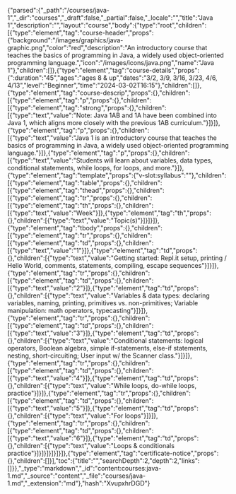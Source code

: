 {"parsed":{"_path":"/courses/java-1","_dir":"courses","_draft":false,"_partial":false,"_locale":"","title":"Java 1","description":"","layout":"course","body":{"type":"root","children":[{"type":"element","tag":"course-header","props":{"background":"/images/graphics/java-graphic.png","color":"red","description":"An introductory course that teaches the basics of programming in Java, a widely used object-oriented programming language.","icon":"/images/icons/java.png","name":"Java 1"},"children":[]},{"type":"element","tag":"course-details","props":{":duration":"45","ages":"ages 8 & up","dates":"3/2, 3/9, 3/16, 3/23, 4/6, 4/13","level":"Beginner","time":"2024-03-02T16:15"},"children":[]},{"type":"element","tag":"course-descrip","props":{},"children":[{"type":"element","tag":"p","props":{},"children":[{"type":"element","tag":"strong","props":{},"children":[{"type":"text","value":"Note: Java 1AB and 1A have been combined into Java 1, which aligns more closely with the previous 1AB curriculum."}]}]},{"type":"element","tag":"p","props":{},"children":[{"type":"text","value":"Java 1 is an introductory course that teaches the basics of programming in Java, a widely used object-oriented programming language."}]},{"type":"element","tag":"p","props":{},"children":[{"type":"text","value":"Students will learn about variables, data types, conditional statements, while loops, for loops, and more."}]},{"type":"element","tag":"template","props":{"v-slot:syllabus":""},"children":[{"type":"element","tag":"table","props":{},"children":[{"type":"element","tag":"thead","props":{},"children":[{"type":"element","tag":"tr","props":{},"children":[{"type":"element","tag":"th","props":{},"children":[{"type":"text","value":"Week"}]},{"type":"element","tag":"th","props":{},"children":[{"type":"text","value":"Topic(s)"}]}]}]},{"type":"element","tag":"tbody","props":{},"children":[{"type":"element","tag":"tr","props":{},"children":[{"type":"element","tag":"td","props":{},"children":[{"type":"text","value":"1"}]},{"type":"element","tag":"td","props":{},"children":[{"type":"text","value":"Getting started: Repl.it setup, printing / Hello World, comments, statements, compiling, escape sequences"}]}]},{"type":"element","tag":"tr","props":{},"children":[{"type":"element","tag":"td","props":{},"children":[{"type":"text","value":"2"}]},{"type":"element","tag":"td","props":{},"children":[{"type":"text","value":"Variables & data types: declaring variables, naming, printing, primitives vs. non-primitives; Variable manipulation: math operators, typecasting"}]}]},{"type":"element","tag":"tr","props":{},"children":[{"type":"element","tag":"td","props":{},"children":[{"type":"text","value":"3"}]},{"type":"element","tag":"td","props":{},"children":[{"type":"text","value":"Conditional statements: logical operators, Boolean algebra, simple if-statements, else-if statements, nesting, short-circuiting; User input w/ the Scanner class."}]}]},{"type":"element","tag":"tr","props":{},"children":[{"type":"element","tag":"td","props":{},"children":[{"type":"text","value":"4"}]},{"type":"element","tag":"td","props":{},"children":[{"type":"text","value":"While loops, do-while loops, practice"}]}]},{"type":"element","tag":"tr","props":{},"children":[{"type":"element","tag":"td","props":{},"children":[{"type":"text","value":"5"}]},{"type":"element","tag":"td","props":{},"children":[{"type":"text","value":"For loops"}]}]},{"type":"element","tag":"tr","props":{},"children":[{"type":"element","tag":"td","props":{},"children":[{"type":"text","value":"6"}]},{"type":"element","tag":"td","props":{},"children":[{"type":"text","value":"Loops & conditionals practice"}]}]}]}]}]}]},{"type":"element","tag":"certificate-notice","props":{},"children":[]}],"toc":{"title":"","searchDepth":2,"depth":2,"links":[]}},"_type":"markdown","_id":"content:courses:java-1.md","_source":"content","_file":"courses/java-1.md","_extension":"md"},"hash":"XvupxhrDGD"}